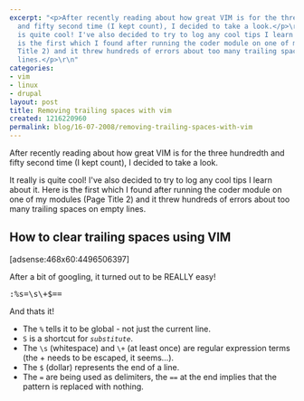 ```yaml
---
excerpt: "<p>After recently reading about how great VIM is for the three hundredth
  and fifty second time (I kept count), I decided to take a look.</p>\r\n<p>It really
  is quite cool! I've also decided to try to log any cool tips I learn about it. Here
  is the first which I found after running the coder module on one of my modules (Page
  Title 2) and it threw hundreds of errors about too many trailing spaces on empty
  lines.</p>\r\n"
categories:
- vim
- linux
- drupal
layout: post
title: Removing trailing spaces with vim
created: 1216220960
permalink: blog/16-07-2008/removing-trailing-spaces-with-vim
---
```

<p>After recently reading about how great VIM is for the three hundredth and fifty second time (I kept count), I decided to take a look.</p>
<p>It really is quite cool! I've also decided to try to log any cool tips I learn about it. Here is the first which I found after running the coder module on one of my modules (Page Title 2) and it threw hundreds of errors about too many trailing spaces on empty lines.</p>
<!--break-->
<h2>How to clear trailing spaces using VIM</h2>
<p>[adsense:468x60:4496506397]</p>
<p>After a bit of googling, it turned out to be REALLY easy!</p>
<pre class="vim">
:%s=\s\+$==
</pre>
<p>And thats it!</p>
<ul>
    <li>The <code>%</code> tells it to be global - not just the current line.</li>
    <li><code>S</code> is a shortcut for <em><code>substitute</code></em>.</li>
    <li>The <code>\s</code> (whitespace) and <code>\+</code> (at least once) are regular expression terms (the + needs to be escaped, it seems&hellip;).</li>
    <li>The <code>$</code> (dollar) represents the end of a line.</li>
    <li>The <code>=</code> are being used as delimiters, the <code>==</code> at the end implies that the pattern is replaced with nothing.</li>
</ul>
